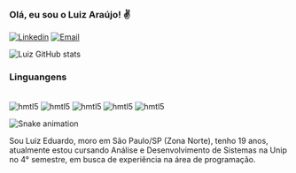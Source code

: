 ### Olá, eu sou o Luiz Araújo! ✌️


[![Linkedin](https://img.shields.io/badge/LinkedIn-0077B5?style=for-the-badge&logo=linkedin&logoColor=white)](https://www.linkedin.com/in/luiz-araújo-40880224b/)
[![Email](https://img.shields.io/badge/Gmail-D14836?style=for-the-badge&logo=gmail&logoColor=white)](luizeduardoaraujodelisboa@gmi)

![Luiz GitHub stats](https://github-readme-stats.vercel.app/api?username=LuizEduardoLisboa&show_icons=true&theme=dark)

### Linguangens

<div style="display: inline_block"><br/>
  <img align="center" alt="hmtl5" src="https://img.shields.io/badge/C%23-239120?style=for-the-badge&logo=c-sharp&logoColor=white"  />
<img align="center" alt="hmtl5" src="https://img.shields.io/badge/Python-3776AB?style=for-the-badge&logo=python&logoColor=white"  />
<img align="center" alt="hmtl5" src="https://img.shields.io/badge/C-00599C?style=for-the-badge&logo=c&logoColor=white"  />
<img align="center" alt="hmtl5" src="https://img.shields.io/badge/HTML5-E34F26?style=for-the-badge&logo=html5&logoColor=white"  />
<img align="center" alt="hmtl5" src="https://img.shields.io/badge/CSS3-1572B6?style=for-the-badge&logo=css3&logoColor=white"  />

![Snake animation](https://github.com/LuizEduardoLisboa/LuizEduardoLisboa/blob/output/github-contribution-grid-snake.svg)

</div>



Sou Luiz Eduardo, moro em São Paulo/SP (Zona Norte), tenho 19 anos, atualmente estou cursando Análise e Desenvolvimento de Sistemas na Unip no 4° semestre, em busca de experiência na área de programação.
